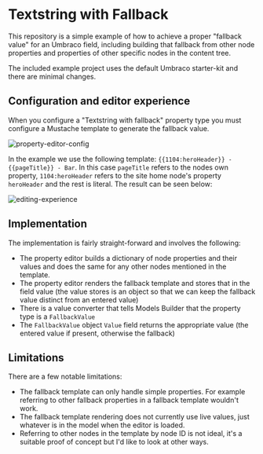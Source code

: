 # Textstring with Fallback

This repository is a simple example of how to achieve a proper "fallback value" for an Umbraco field, including building that fallback from other node properties and properties of other specific nodes in the content tree.

The included example project uses the default Umbraco starter-kit and there are minimal changes.

## Configuration and editor experience

When you configure a "Textstring with fallback" property type you must configure a Mustache template to generate the fallback value.

![property-editor-config](https://user-images.githubusercontent.com/28703576/104169167-08869f80-53f7-11eb-9f98-de01fc23a72f.PNG)

In the example we use the following template: `{{1104:heroHeader}} - {{pageTitle}} - Bar`. In this case `pageTitle` refers to the nodes own property, `1104:heroHeader` refers to the site home node's property `heroHeader` and the rest is literal. The result can be seen below:

![editing-experience](https://user-images.githubusercontent.com/28703576/104169404-6ca96380-53f7-11eb-97ad-7c1ec1f3e543.PNG)

## Implementation

The implementation is fairly straight-forward and involves the following:
- The property editor builds a dictionary of node properties and their values and does the same for any other nodes mentioned in the template.
- The property editor renders the fallback template and stores that in the field value (the value stores is an object so that we can keep the fallback value distinct from an entered value)
- There is a value converter that tells Models Builder that the property type is a `FallbackValue`
- The `FallbackValue` object `Value` field returns the appropriate value (the entered value if present, otherwise the fallback)

## Limitations

There are a few notable limitations:
- The fallback template can only handle simple properties. For example referring to other fallback properties in a fallback template wouldn't work.
- The fallback template rendering does not currently use live values, just whatever is in the model when the editor is loaded.
- Referring to other nodes in the template by node ID is not ideal, it's a suitable proof of concept but I'd like to look at other ways.
